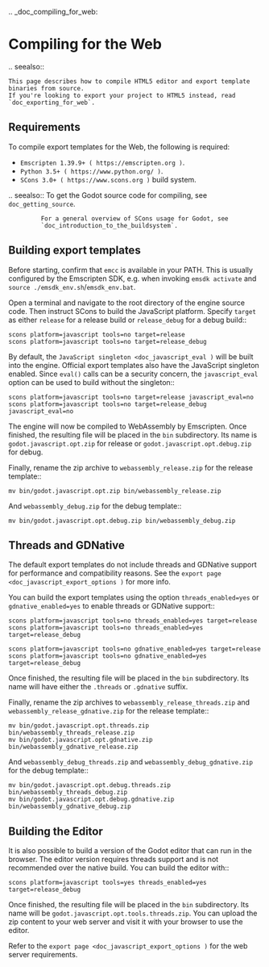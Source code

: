 .. _doc_compiling_for_web:

Compiling for the Web
=====================

.. seealso::

    This page describes how to compile HTML5 editor and export template binaries from source.
    If you're looking to export your project to HTML5 instead, read `doc_exporting_for_web`.


Requirements
------------

To compile export templates for the Web, the following is required:

-  `Emscripten 1.39.9+ ( https://emscripten.org )`.
-  `Python 3.5+ ( https://www.python.org/ )`.
-  `SCons 3.0+ ( https://www.scons.org )` build system.

.. seealso:: To get the Godot source code for compiling, see
             `doc_getting_source`.

             For a general overview of SCons usage for Godot, see
             `doc_introduction_to_the_buildsystem`.

Building export templates
-------------------------

Before starting, confirm that `emcc` is available in your PATH. This is
usually configured by the Emscripten SDK, e.g. when invoking `emsdk activate`
and `source ./emsdk_env.sh`/`emsdk_env.bat`.

Open a terminal and navigate to the root directory of the engine source code.
Then instruct SCons to build the JavaScript platform. Specify `target` as
either `release` for a release build or `release_debug` for a debug build::

    scons platform=javascript tools=no target=release
    scons platform=javascript tools=no target=release_debug

By default, the `JavaScript singleton <doc_javascript_eval )` will be built
into the engine. Official export templates also have the JavaScript singleton
enabled. Since `eval()` calls can be a security concern, the
`javascript_eval` option can be used to build without the singleton::

    scons platform=javascript tools=no target=release javascript_eval=no
    scons platform=javascript tools=no target=release_debug javascript_eval=no

The engine will now be compiled to WebAssembly by Emscripten. Once finished,
the resulting file will be placed in the `bin` subdirectory. Its name is
`godot.javascript.opt.zip` for release or `godot.javascript.opt.debug.zip`
for debug.

Finally, rename the zip archive to `webassembly_release.zip` for the
release template::

    mv bin/godot.javascript.opt.zip bin/webassembly_release.zip

And `webassembly_debug.zip` for the debug template::

    mv bin/godot.javascript.opt.debug.zip bin/webassembly_debug.zip

Threads and GDNative
--------------------

The default export templates do not include threads and GDNative support for
performance and compatibility reasons. See the
`export page <doc_javascript_export_options )` for more info.

You can build the export templates using the option `threads_enabled=yes` or
`gdnative_enabled=yes` to enable threads or GDNative support::

    scons platform=javascript tools=no threads_enabled=yes target=release
    scons platform=javascript tools=no threads_enabled=yes target=release_debug

    scons platform=javascript tools=no gdnative_enabled=yes target=release
    scons platform=javascript tools=no gdnative_enabled=yes target=release_debug

Once finished, the resulting file will be placed in the `bin` subdirectory.
Its name will have either the `.threads` or `.gdnative` suffix.

Finally, rename the zip archives to `webassembly_release_threads.zip` and
`webassembly_release_gdnative.zip` for the release template::

    mv bin/godot.javascript.opt.threads.zip bin/webassembly_threads_release.zip
    mv bin/godot.javascript.opt.gdnative.zip bin/webassembly_gdnative_release.zip

And `webassembly_debug_threads.zip` and `webassembly_debug_gdnative.zip` for
the debug template::

    mv bin/godot.javascript.opt.debug.threads.zip bin/webassembly_threads_debug.zip
    mv bin/godot.javascript.opt.debug.gdnative.zip bin/webassembly_gdnative_debug.zip

Building the Editor
-------------------

It is also possible to build a version of the Godot editor that can run in the
browser. The editor version requires threads support and is not recommended
over the native build. You can build the editor with::

    scons platform=javascript tools=yes threads_enabled=yes target=release_debug

Once finished, the resulting file will be placed in the `bin` subdirectory.
Its name will be `godot.javascript.opt.tools.threads.zip`. You can upload the
zip content to your web server and visit it with your browser to use the editor.

Refer to the `export page <doc_javascript_export_options )` for the web
server requirements.
